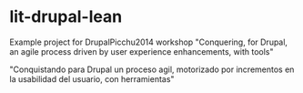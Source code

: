 lit-drupal-lean
===============

Example project for DrupalPicchu2014 workshop "Conquering, for Drupal, an agile process driven by user experience enhancements, with tools"

"Conquistando para Drupal un proceso agil, motorizado por incrementos en la usabilidad del usuario, con herramientas"
